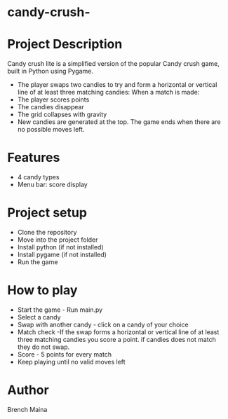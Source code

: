 # candy-crush-
# Project Description
Candy crush lite is a simplified version of the popular Candy crush game, built in Python using Pygame.
- The player swaps two candies to try and form a horizontal or vertical line of at least three matching candies:
When a match is made:
- The player scores points
- The candies disappear
- The grid collapses with gravity
- New candies are generated at the top.
The game ends when there are no possible moves left.

# Features
- 4 candy types 
- Menu bar: score display 

# Project setup
- Clone the repository
- Move into the project folder
- Install python (if not installed)
- Install pygame (if not installed)
- Run the game

# How to play
- Start the game - Run main.py 
- Select a candy 
- Swap with another candy - click on a candy of your choice
- Match check -If the swap forms a horizontal or vertical line of at least three matching candies you score a point. if candies does not match they do not swap.
- Score - 5 points for every match
- Keep playing until no valid moves left

# Author 
Brench Maina